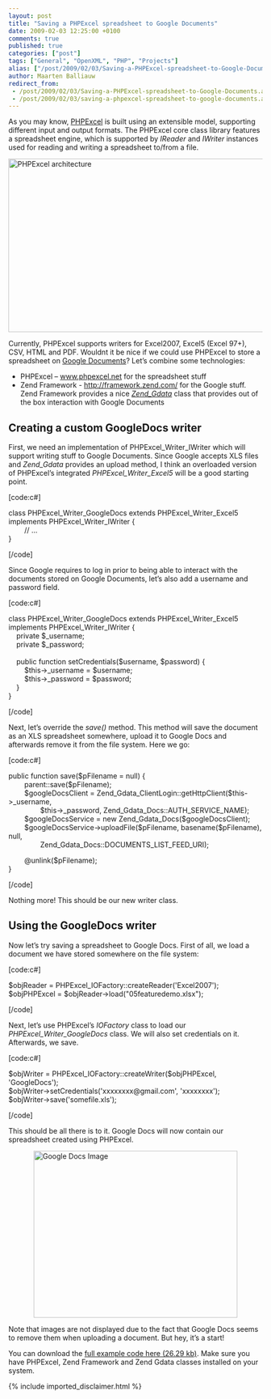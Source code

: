 ```yaml
---
layout: post
title: "Saving a PHPExcel spreadsheet to Google Documents"
date: 2009-02-03 12:25:00 +0100
comments: true
published: true
categories: ["post"]
tags: ["General", "OpenXML", "PHP", "Projects"]
alias: ["/post/2009/02/03/Saving-a-PHPExcel-spreadsheet-to-Google-Documents.aspx", "/post/2009/02/03/saving-a-phpexcel-spreadsheet-to-google-documents.aspx"]
author: Maarten Balliauw
redirect_from:
 - /post/2009/02/03/Saving-a-PHPExcel-spreadsheet-to-Google-Documents.aspx.html
 - /post/2009/02/03/saving-a-phpexcel-spreadsheet-to-google-documents.aspx.html
---
```

<p>As you may know, <a href="http://www.phpexcel.net/" target="_blank">PHPExcel</a> is built using an extensible model, supporting different input and output formats. The PHPExcel core class library features a spreadsheet engine, which is supported by <em>IReader</em> and <em>IWriter</em> instances used for reading and writing a spreadsheet to/from a file.</p>
<p><img style="display: block; float: none; margin: 5px auto; border: 0px" title="PHPExcel architecture" src="/images/WindowsLiveWriter/SavingaPHPExcelspreadsheettoGoogleDocume_B85C/image_115695bd-411a-4210-bc0e-27922ae74679.png" border="0" alt="PHPExcel architecture" width="601" height="343" /></p>
<p>Currently, PHPExcel supports writers for Excel2007, Excel5 (Excel 97+), CSV, HTML and PDF. Wouldnt it be nice if we could use PHPExcel to store a spreadsheet on <a href="http://docs.google.com" target="_blank">Google Documents</a>? Let&rsquo;s combine some technologies:</p>
<ul>
<li>PHPExcel &ndash; <a href="http://www.phpexcel.net">www.phpexcel.net</a> for the spreadsheet stuff</li>
<li>Zend Framework - <a title="http://framework.zend.com/" href="http://framework.zend.com/">http://framework.zend.com/</a> for the Google stuff. Zend Framework provides a nice <em><a href="http://framework.zend.com/manual/en/zend.gdata.html" target="_blank">Zend_Gdata</a></em> class that provides out of the box interaction with Google Documents</li>
</ul>
<h2>Creating a custom GoogleDocs writer</h2>
<p>First, we need an implementation of PHPExcel_Writer_IWriter which will support writing stuff to Google Documents. Since Google accepts XLS files and <em>Zend_Gdata</em> provides an upload method, I think an overloaded version of PHPExcel&rsquo;s integrated <em>PHPExcel_Writer_Excel5</em> will be a good starting point.</p>
<p>[code:c#]</p>
<p>class PHPExcel_Writer_GoogleDocs extends PHPExcel_Writer_Excel5 implements PHPExcel_Writer_IWriter { <br />&nbsp;&nbsp;&nbsp;&nbsp;&nbsp;&nbsp;&nbsp; // ... <br />}</p>
<p>[/code]</p>
<p>Since Google requires to log in prior to being able to interact with the documents stored on Google Documents, let&rsquo;s also add a username and password field.</p>
<p>[code:c#]</p>
<p>class PHPExcel_Writer_GoogleDocs extends PHPExcel_Writer_Excel5 implements PHPExcel_Writer_IWriter { <br />&nbsp;&nbsp;&nbsp; private $_username; <br />&nbsp;&nbsp;&nbsp; private $_password; <br /><br />&nbsp;&nbsp;&nbsp; public function setCredentials($username, $password) { <br />&nbsp;&nbsp;&nbsp;&nbsp;&nbsp;&nbsp;&nbsp; $this-&gt;_username = $username; <br />&nbsp;&nbsp;&nbsp;&nbsp;&nbsp;&nbsp;&nbsp; $this-&gt;_password = $password; <br />&nbsp;&nbsp;&nbsp; } <br />}</p>
<p>[/code]</p>
<p>Next, let&rsquo;s override the <em>save()</em> method. This method will save the document as an XLS spreadsheet somewhere, upload it to Google Docs and afterwards remove it from the file system. Here we go:</p>
<p>[code:c#]</p>
<p>public function save($pFilename = null) { <br />&nbsp;&nbsp;&nbsp;&nbsp;&nbsp;&nbsp;&nbsp; parent::save($pFilename); <br />&nbsp;&nbsp;&nbsp;&nbsp;&nbsp;&nbsp;&nbsp; $googleDocsClient = Zend_Gdata_ClientLogin::getHttpClient($this-&gt;_username, <br />&nbsp;&nbsp;&nbsp;&nbsp;&nbsp;&nbsp;&nbsp;&nbsp;&nbsp;&nbsp;&nbsp;&nbsp;&nbsp;&nbsp;&nbsp; $this-&gt;_password, Zend_Gdata_Docs::AUTH_SERVICE_NAME); <br />&nbsp;&nbsp;&nbsp;&nbsp;&nbsp;&nbsp;&nbsp; $googleDocsService = new Zend_Gdata_Docs($googleDocsClient); <br />&nbsp;&nbsp;&nbsp;&nbsp;&nbsp;&nbsp;&nbsp; $googleDocsService-&gt;uploadFile($pFilename, basename($pFilename), null, <br />&nbsp;&nbsp;&nbsp;&nbsp;&nbsp;&nbsp;&nbsp;&nbsp;&nbsp;&nbsp;&nbsp;&nbsp;&nbsp;&nbsp;&nbsp; Zend_Gdata_Docs::DOCUMENTS_LIST_FEED_URI);</p>
<p>&nbsp;&nbsp;&nbsp;&nbsp;&nbsp;&nbsp;&nbsp; @unlink($pFilename); <br />}</p>
<p>[/code]</p>
<p>Nothing more! This should be our new writer class.</p>
<h2>Using the GoogleDocs writer</h2>
<p>Now let&rsquo;s try saving a spreadsheet to Google Docs. First of all, we load a document we have stored somewhere on the file system:</p>
<p>[code:c#]</p>
<p>$objReader = PHPExcel_IOFactory::createReader('Excel2007'); <br />$objPHPExcel = $objReader-&gt;load("05featuredemo.xlsx");</p>
<p>[/code]</p>
<p>Next, let&rsquo;s use PHPExcel&rsquo;s <em>IOFactory</em> class to load our<em> PHPExcel_Writer_GoogleDocs</em> class. We will also set credentials on it. Afterwards, we save.</p>
<p>[code:c#]</p>
<p>$objWriter = PHPExcel_IOFactory::createWriter($objPHPExcel, 'GoogleDocs'); <br />$objWriter-&gt;setCredentials('xxxxxxxx@gmail.com', 'xxxxxxxx'); <br />$objWriter-&gt;save('somefile.xls');</p>
<p>[/code]</p>
<p>This should be all there is to it. Google Docs will now contain our spreadsheet created using PHPExcel.</p>
<p><a href="/images/WindowsLiveWriter/SavingaPHPExcelspreadsheettoGoogleDocume_B85C/image_4.png" target="_blank"><img style="display: block; float: none; margin: 5px auto; border: 0px" title="Google Docs Image" src="/images/WindowsLiveWriter/SavingaPHPExcelspreadsheettoGoogleDocume_B85C/image_thumb.png" border="0" alt="Google Docs Image" width="404" height="330" /></a></p>
<p>Note that images are not displayed due to the fact that Google Docs seems to remove them when uploading a document. But hey, it&rsquo;s a start!</p>
<p>You can download the <a rel="enclosure" href="/files/20090128GoogleDocs.zip">full example code here (26.29 kb)</a>. Make sure you have PHPExcel, Zend Framework and Zend Gdata classes installed on your system.</p>
{% include imported_disclaimer.html %}
